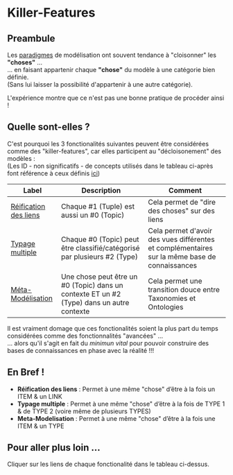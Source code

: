 
Killer-Features
==

Preambule
-
Les <a href="https://github.com/iPlumb3r/KeQuarks/tree/master/Paradigms">paradigmes</a> de modélisation ont souvent tendance à "cloisonner" les __"choses"__ ...   
... en faisant appartenir chaque __"chose"__ du modèle à une catégorie bien définie.   
(Sans lui laisser la possibilité d'appartenir à une autre catégorie).  

L'expérience montre que ce n'est pas une bonne pratique de procéder ainsi !

Quelle sont-elles ?
-
C'est pourquoi les 3 fonctionalités suivantes peuvent être considérées comme des "killer-features", car elles participent au "décloisonement" des modèles :   
(Les ID - non significatifs - de concepts utilisés dans le tableau ci-après font référence à ceux définis <a href="https://github.com/iPlumb3r/KeQuarks/tree/master/Concepts">ici</a>)

<table>
    <thead>
        <tr>
            <th>Label</th>
            <th>Description</th>
            <th>Comment</th>
        </tr>
    </thead>
    <tbody>
        <tr>
            <td><a href="https://github.com/iPlumb3r/KeQuarks/blob/master/Features/LinkReification_FR.md">Réification des liens</a></td>
            <td>Chaque #1 (Tuple) est aussi un #0 (Topic)</td>
            <td>Cela permet de "dire des choses" sur des liens</td>
        </tr>
        <tr>
            <td><a href="https://github.com/iPlumb3r/KeQuarks/blob/master/Features/Multi-Typing_FR.md">Typage multiple</a></td>
            <td>Chaque #0 (Topic) peut être classifié/catégorisé par plusieurs #2 (Type)</td>
            <td>Cela permet d'avoir des vues différentes et complémentaires sur la même base de connaissances</td>
        </tr>
        <tr>
            <td><a href="https://github.com/iPlumb3r/KeQuarks/blob/master/Features/Meta-Modeling_FR.md">Méta-Modélisation</a></td>
            <td>Une chose peut être un  #0 (Topic) dans un contexte ET un #2 (Type) dans un autre contexte</td>
            <td>Cela permet une transition douce entre Taxonomies et Ontologies</td>
        </tr>
    </tbody>
</table>

Il est vraiment domage que ces fonctionalités soient la plus part du temps considérées comme des fonctionnalités "avancées" ...   
... alors qu'il s'agit en fait du _minimun vital_ pour pouvoir construire des bases de connaissances en phase avec la réalité !!!


En Bref !
-
* __Réification des liens__ : Permet à une même "chose" d’être à la fois un ITEM & un LINK
* __Typage multiple__ : Permet à une même  "chose" d’être à la fois de TYPE 1 & de TYPE 2 (voire même de plusieurs TYPES)
* __Meta-Modelisation__ : Permet à une même "chose" d’être à la fois une ITEM & un TYPE

Pour aller plus loin ...
-
Cliquer sur les liens de chaque fonctionalité dans le tableau ci-dessus.
